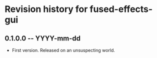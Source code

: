 # Revision history for fused-effects-gui

## 0.1.0.0 -- YYYY-mm-dd

* First version. Released on an unsuspecting world.
